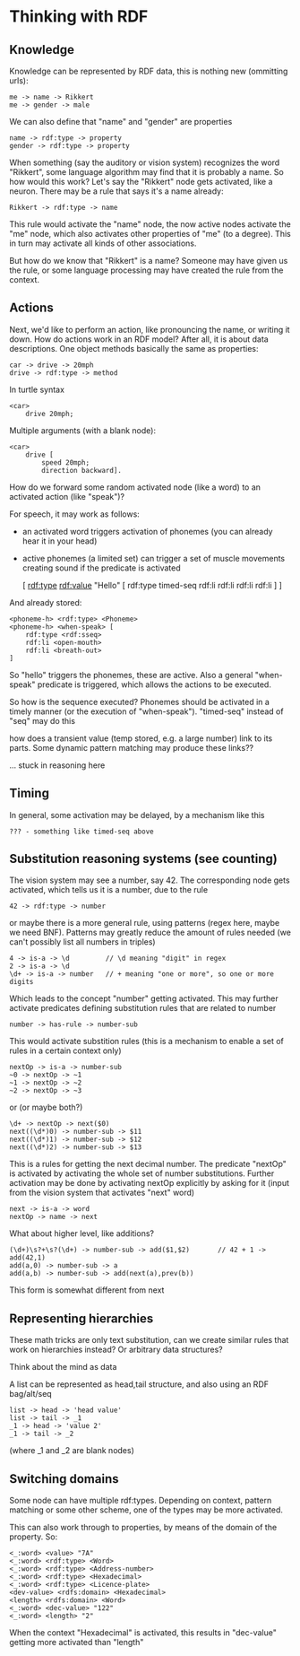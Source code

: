 Thinking with RDF
===========

Knowledge
--------

Knowledge can be represented by RDF data, this is nothing new (ommitting urls):

    me -> name -> Rikkert
    me -> gender -> male

We can also define that "name" and "gender" are properties

    name -> rdf:type -> property
    gender -> rdf:type -> property

When something (say the auditory or vision system) recognizes the word "Rikkert", some language algorithm may find that it is probably a name. So how would this work? Let's say the "Rikkert" node gets activated, like a neuron. There may be a rule that says it's a name already:

    Rikkert -> rdf:type -> name

This rule would activate the "name" node, the now active nodes activate the "me" node, which also activates other properties of "me" (to a degree). This in turn may activate all kinds of other associations.

But how do we know that "Rikkert" is a name? Someone may have given us the rule, or some language processing may have created the rule from the context.

Actions
--------

Next, we'd like to perform an action, like pronouncing the name, or writing it down. How do actions work in an RDF model? After all, it is about data descriptions. One object methods basically the same as properties:

    car -> drive -> 20mph
    drive -> rdf:type -> method

In turtle syntax

    <car>
        drive 20mph;

Multiple arguments (with a blank node):

    <car>
        drive [
            speed 20mph;
            direction backward].

How do we forward some random activated node (like a word) to an activated action (like "speak")?

For speech, it may work as follows:

- an activated word triggers activation of phonemes (you can already hear it in your head)
- active phonemes (a limited set) can trigger a set of muscle movements creating sound if the predicate is activated

    [
        <rdf:type> <Word>
        <rdf:value> "Hello"
        <phonemes> [
            rdf:type timed-seq
            rdf:li <phoneme-h>
            rdf:li <phoneme-e>
            rdf:li <phoneme-l>
            rdf:li <phoneme-o>
        ]
    ]

And already stored:

    <phoneme-h> <rdf:type> <Phoneme>
    <phoneme-h> <when-speak> [
        rdf:type <rdf:sseq>
        rdf:li <open-mouth>
        rdf:li <breath-out>
    ]

So "hello" triggers the phonemes, these are active. Also a general "when-speak" predicate is triggered, which allows the actions to be executed.

So how is the sequence executed? Phonemes should be activated in a timely manner (or the execution of "when-speak"). "timed-seq" instead of "seq" may do this

how does a transient value (temp stored, e.g. a large number) link to  its parts. Some dynamic pattern matching may produce these links??

... stuck in reasoning here

Timing
----------

In general, some activation may be delayed, by a mechanism like this

    ??? - something like timed-seq above

Substitution reasoning systems (see counting)
-----------------

The vision system may see a number, say 42. The corresponding node gets activated, which tells us it is a number, due to the rule

    42 -> rdf:type -> number

or maybe there is a more general rule, using patterns (regex here, maybe we need BNF). Patterns may greatly reduce the amount of rules needed (we can't possibly list all numbers in triples)

    4 -> is-a -> \d         // \d meaning "digit" in regex
    2 -> is-a -> \d
    \d+ -> is-a -> number   // + meaning "one or more", so one or more digits

Which leads to the concept "number" getting activated. This may further activate predicates defining substitution rules that are related to number

    number -> has-rule -> number-sub

This would activate substition rules (this is a mechanism to enable a set of rules in a certain context only)

    nextOp -> is-a -> number-sub
    ~0 -> nextOp -> ~1
    ~1 -> nextOp -> ~2
    ~2 -> nextOp -> ~3

or (or maybe both?)

    \d+ -> nextOp -> next($0)
    next((\d*)0) -> number-sub -> $11
    next((\d*)1) -> number-sub -> $12
    next((\d*)2) -> number-sub -> $13

This is a rules for getting the next decimal number. The predicate "nextOp" is activated by activating the whole set of number substitutions. Further activation may be done by activating nextOp explicitly by asking for it (input from the vision system that activates "next" word)

    next -> is-a -> word
    nextOp -> name -> next

What about higher level, like additions?

    (\d+)\s?+\s?(\d+) -> number-sub -> add($1,$2)       // 42 + 1 -> add(42,1)
    add(a,0) -> number-sub -> a
    add(a,b) -> number-sub -> add(next(a),prev(b))

This form is somewhat different from next

Representing hierarchies
------------

These math tricks are only text substitution, can we create similar rules that work on hierarchies instead? Or arbitrary data structures?

Think about the mind as data

A list can be represented as head,tail structure, and also using an RDF bag/alt/seq

    list -> head -> 'head value'
    list -> tail -> _1
    _1 -> head -> 'value 2'
    _1 -> tail -> _2

(where _1 and _2 are blank nodes)

Switching domains
-------------

Some node can have multiple rdf:types. Depending on context, pattern matching or some other scheme, one of the types may be more activated.

This can also work through to properties, by means of the domain of the property. So:

    <_:word> <value> "7A"
    <_:word> <rdf:type> <Word>
    <_:word> <rdf:type> <Address-number>
    <_:word> <rdf:type> <Hexadecimal>
    <_:word> <rdf:type> <Licence-plate>
    <dev-value> <rdfs:domain> <Hexadecimal>
    <length> <rdfs:domain> <Word>
    <_:word> <dec-value> "122"
    <_:word> <length> "2"

When the context "Hexadecimal" is activated, this results in "dec-value" getting more activated than "length"
